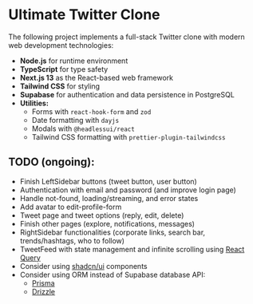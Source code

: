 # Ultimate Twitter Clone

The following project implements a full-stack Twitter clone with modern web development technologies:

- **Node.js** for runtime environment
- **TypeScript** for type safety
- **Next.js 13** as the React-based web framework
- **Tailwind CSS** for styling
- **Supabase** for authentication and data persistence in PostgreSQL
- **Utilities:**
  - Forms with `react-hook-form` and `zod`
  - Date formatting with `dayjs`
  - Modals with `@headlessui/react`
  - Tailwind CSS formatting with `prettier-plugin-tailwindcss`

## TODO (ongoing):

- Finish LeftSidebar buttons (tweet button, user button)
- Authentication with email and password (and improve login page)
- Handle not-found, loading/streaming, and error states
- Add avatar to edit-profile-form
- Tweet page and tweet options (reply, edit, delete)
- Finish other pages (explore, notifications, messages)
- RightSidebar functionalities (corporate links, search bar, trends/hashtags, who to follow)
- TweetFeed with state management and infinite scrolling using [React Query](https://tanstack.com/query/latest/)
- Consider using [shadcn/ui](https://ui.shadcn.com/) components
- Consider using ORM instead of Supabase database API:
  - [Prisma](https://www.prisma.io/)
  - [Drizzle](https://orm.drizzle.team/)
